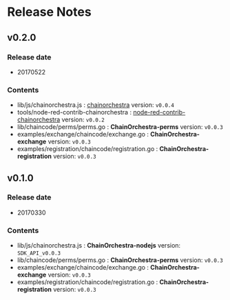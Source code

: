 # Release Notes


## v0.2.0

### Release date

  * 20170522

### Contents

  * lib/js/chainorchestra.js : [chainorchestra](https://www.npmjs.com/package/chainorchestra) version: ```v0.0.4```
  * tools/node-red-contrib-chainorchestra : [node-red-contrib-chainorchestra](https://www.npmjs.com/package/node-red-contrib-chainorchestra) version: ```v0.0.2```
  * lib/chaincode/perms/perms.go : **ChainOrchestra-perms** version: ```v0.0.3```
  * examples/exchange/chaincode/exchange.go : **ChainOrchestra-exchange** version: ```v0.0.3```
  * examples/registration/chaincode/registration.go : **ChainOrchestra-registration** version: ```v0.0.3```


## v0.1.0

### Release date

  * 20170330

### Contents

  * lib/js/chainorchestra.js : **ChainOrchestra-nodejs** version: ```SDK_API_v0.0.3```
  * lib/chaincode/perms/perms.go : **ChainOrchestra-perms** version: ```v0.0.3```
  * examples/exchange/chaincode/exchange.go : **ChainOrchestra-exchange** version: ```v0.0.3```
  * examples/registration/chaincode/registration.go : **ChainOrchestra-registration** version: ```v0.0.3```


